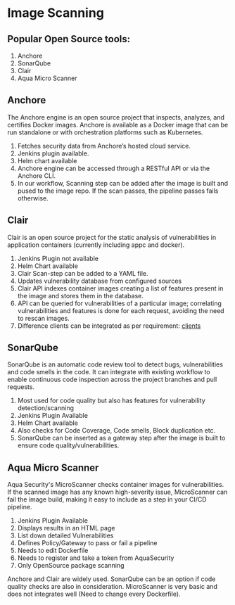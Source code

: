 # Image Scanning
## Popular Open Source tools:

1. Anchore
2. SonarQube
3. Clair
4. Aqua Micro Scanner

## Anchore
The Anchore engine is an open source project that inspects, analyzes, and certifies Docker images. Anchore is available as a Docker image that can be run standalone or with orchestration platforms such as Kubernetes.
1. Fetches security data from Anchore’s hosted cloud service.
2. Jenkins plugin available.
3. Helm chart available
4. Anchore engine can be accessed through a RESTful API or via the Anchore CLI.
5. In our workflow, Scanning step can be added after the image is built and pused to the image repo. If the scan passes, the pipeline passes fails otherwise.

## Clair
Clair is an open source project for the static analysis of vulnerabilities in application containers (currently including appc and docker).
1. Jenkins Plugin not available
2. Helm Chart available
3. Clair Scan-step can be added to a YAML file.
4. Updates vulnerability database from configured sources
5. Clair API indexes container images creating a list of features present in the image and stores them in the database.
6. API can be queried for vulnerabilities of a particular image; correlating vulnerabilities and features is done for each request, avoiding the need to rescan images.
7. Difference clients can be integrated as per requirement: [clients](https://github.com/coreos/clair/blob/master/Documentation/integrations.md)

## SonarQube
SonarQube is an automatic code review tool to detect bugs, vulnerabilities and code smells in the code. It can integrate with existing workflow to enable continuous code inspection across the project branches and pull requests.
1. Most used for code quality but also has features for vulnerability detection/scanning
2. Jenkins Plugin Available
3. Helm Chart available
4. Also checks for Code Coverage, Code smells, Block duplication etc.
5. SonarQube can be inserted as a gateway step after the image is built to ensure code quality/vulnerabilities.


## Aqua Micro Scanner
Aqua Security's MicroScanner checks container images for vulnerabilities. If the scanned image has any known high-severity issue, MicroScanner can fail the image build, making it easy to include as a step in your CI/CD pipeline.
1. Jenkins Plugin Available
2. Displays results in an HTML page
3. List down detailed Vulnerabilities
4. Defines Policy/Gateway to pass or fail a pipeline
5. Needs to edit Dockerfile
6. Needs to register and take a token from AquaSecurity
7. Only OpenSource package scanning


Anchore and Clair are widely used. SonarQube can be an option if code quality checks are also in consideration. MicroScanner is very basic and does not integrates well (Need to change every Dockerfile).